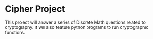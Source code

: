 # Cipher Project
This project will answer a series of Discrete Math questions related to cryptography. It will also feature python programs to run cryptographic functions.